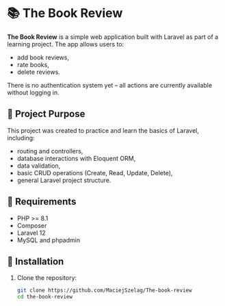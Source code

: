 # 📚 The Book Review

**The Book Review** is a simple web application built with Laravel as part of a learning project. The app allows users to:

- add book reviews,
- rate books,
- delete reviews.

There is no authentication system yet – all actions are currently available without logging in.

## 🎯 Project Purpose

This project was created to practice and learn the basics of Laravel, including:

- routing and controllers,
- database interactions with Eloquent ORM,
- data validation,
- basic CRUD operations (Create, Read, Update, Delete),
- general Laravel project structure.

## 🔧 Requirements

- PHP >= 8.1  
- Composer  
- Laravel 12  
- MySQL and phpadmin 


## 🚀 Installation

1. Clone the repository:
   ```bash
   git clone https://github.com/MaciejSzelag/The-book-review
   cd the-book-review

